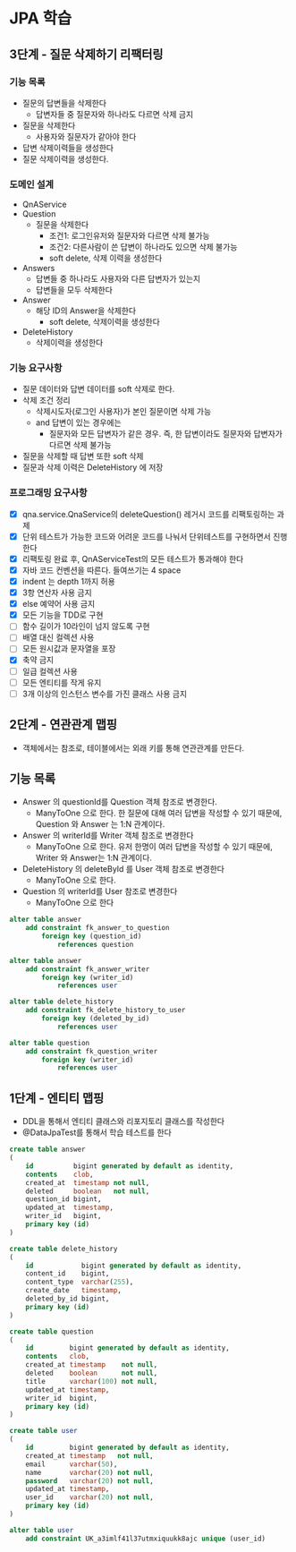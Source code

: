 # JPA 학습

## 3단계 - 질문 삭제하기 리팩터링

### 기능 목록

- 질문의 답변들을 삭제한다
    - 답변자들 중 질문자와 하나라도 다르면 삭제 금지
- 질문을 삭제한다
    - 사용자와 질문자가 같아야 한다
- 답변 삭제이력들을 생성한다
- 질문 삭제이력을 생성한다.

### 도메인 설계

- QnAService
- Question
    - 질문을 삭제한다
        - 조건1: 로그인유저와 질문자와 다르면 삭제 불가능
        - 조건2: 다른사람이 쓴 답변이 하나라도 있으면 삭제 불가능
        - soft delete, 삭제 이력을 생성한다
- Answers
    - 답변들 중 하나라도 사용자와 다른 답변자가 있는지
    - 답변들을 모두 삭제한다
- Answer
    - 해당 ID의 Answer을 삭제한다
        - soft delete, 삭제이력을 생성한다
- DeleteHistory
    - 삭제이력을 생성한다

### 기능 요구사항

- 질문 데이터와 답변 데이터를 soft 삭제로 한다.
- 삭제 조건 정리
    - 삭제시도자(로그인 사용자)가 본인 질문이면 삭제 가능
    - and 답변이 있는 경우에는
        - 질문자와 모든 답변자가 같은 경우. 즉, 한 답변이라도 질문자와 답변자가 다르면 삭제 불가능
- 질문을 삭제할 때 답변 또한 soft 삭제
- 질문과 삭제 이력은 DeleteHistory 에 저장

### 프로그래밍 요구사항

- [x] qna.service.QnaService의 deleteQuestion() 레거시 코드를 리팩토링하는 과제
- [x] 단위 테스트가 가능한 코드와 어려운 코드를 나눠서 단위테스트를 구현하면서 진행한다
- [x] 리팩토링 완료 후, QnAServiceTest의 모든 테스트가 통과해야 한다
- [x] 자바 코드 컨벤션을 따른다. 들여쓰기는 4 space
- [x] indent 는 depth 1까지 허용
- [x] 3항 연산자 사용 금지
- [x] else 예약어 사용 금지
- [x] 모든 기능을 TDD로 구현
- [ ] 함수 길이가 10라인이 넘지 않도록 구현
- [ ] 배열 대신 컬렉션 사용
- [ ] 모든 원시값과 문자열을 포장
- [x] 축약 금지
- [ ] 일급 컬렉션 사용
- [ ] 모든 엔티티를 작게 유지
- [ ] 3개 이상의 인스턴스 변수를 가진 클래스 사용 금지

## 2단계 - 연관관계 맵핑

- 객체에서는 참조로, 테이블에서는 외래 키를 통해 연관관계를 만든다.

## 기능 목록

- Answer 의 questionId를 Question 객체 참조로 변경한다.
    - ManyToOne 으로 한다. 한 질문에 대해 여러 답변을 작성할 수 있기 때문에, Question 와 Answer 는 1:N 관계이다.
- Answer 의 writerId를 Writer 객체 참조로 변경한다
    - ManyToOne 으로 한다. 유저 한명이 여러 답변을 작성할 수 있기 때문에, Writer 와 Answer는 1:N 관계이다.
- DeleteHistory 의 deleteById 를 User 객체 참조로 변경한다
    - ManyToOne 으로 한다.
- Question 의 writerId를 User 참조로 변경한다
    - ManyToOne 으로 한다

```sql
alter table answer
    add constraint fk_answer_to_question
        foreign key (question_id)
            references question

alter table answer
    add constraint fk_answer_writer
        foreign key (writer_id)
            references user

alter table delete_history
    add constraint fk_delete_history_to_user
        foreign key (deleted_by_id)
            references user

alter table question
    add constraint fk_question_writer
        foreign key (writer_id)
            references user
```

## 1단계 - 엔티티 맵핑

- DDL을 통해서 엔티티 클래스와 리포지토리 클래스를 작성한다
- @DataJpaTest를 통해서 학습 테스트를 한다

```sql
create table answer
(
    id          bigint generated by default as identity,
    contents    clob,
    created_at  timestamp not null,
    deleted     boolean   not null,
    question_id bigint,
    updated_at  timestamp,
    writer_id   bigint,
    primary key (id)
)

create table delete_history
(
    id            bigint generated by default as identity,
    content_id    bigint,
    content_type  varchar(255),
    create_date   timestamp,
    deleted_by_id bigint,
    primary key (id)
)

create table question
(
    id         bigint generated by default as identity,
    contents   clob,
    created_at timestamp    not null,
    deleted    boolean      not null,
    title      varchar(100) not null,
    updated_at timestamp,
    writer_id  bigint,
    primary key (id)
)

create table user
(
    id         bigint generated by default as identity,
    created_at timestamp   not null,
    email      varchar(50),
    name       varchar(20) not null,
    password   varchar(20) not null,
    updated_at timestamp,
    user_id    varchar(20) not null,
    primary key (id)
)

alter table user
    add constraint UK_a3imlf41l37utmxiquukk8ajc unique (user_id)
```
